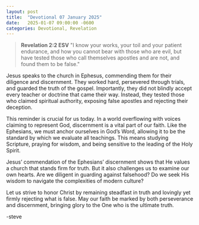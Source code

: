 ```yaml
---
layout: post
title:  "Devotional 07 January 2025"
date:   2025-01-07 09:00:00 -0600
categories: Devotional, Revelation
---
```


>**Revelation 2:2 ESV**
>"I know your works, your toil and your patient endurance, and how you cannot bear with those who are evil, but have tested those who call themselves apostles and are not, and found them to be false."

Jesus speaks to the church in Ephesus, commending them for their diligence and discernment. They worked hard, persevered through trials, and guarded the truth of the gospel. Importantly, they did not blindly accept every teacher or doctrine that came their way. Instead, they tested those who claimed spiritual authority, exposing false apostles and rejecting their deception.

This reminder is crucial for us today. In a world overflowing with voices claiming to represent God, discernment is a vital part of our faith. Like the Ephesians, we must anchor ourselves in God’s Word, allowing it to be the standard by which we evaluate all teachings. This means studying Scripture, praying for wisdom, and being sensitive to the leading of the Holy Spirit.

Jesus’ commendation of the Ephesians’ discernment shows that He values a church that stands firm for truth. But it also challenges us to examine our own hearts. Are we diligent in guarding against falsehood? Do we seek His wisdom to navigate the complexities of modern culture?

Let us strive to honor Christ by remaining steadfast in truth and lovingly yet firmly rejecting what is false. May our faith be marked by both perseverance and discernment, bringing glory to the One who is the ultimate truth.

-steve

<script src="https://www.biblegateway.com/public/link-to-us/tooltips/bglinks.js" type="text/javascript"></script>
<script type="text/javascript">
BGLinks.version = "ESV";
BGLinks.linkVerses();
</script>